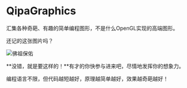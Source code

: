 # QipaGraphics
汇集各种奇葩、有趣的简单编程图形，不是什么OpenGL实现的高端图形。

还记的这张图片吗？

![佛祖保佑](http://imgsrc.baidu.com/forum/w%3D580/sign=3ae88d147b3e6709be0045f70bc79fb8/9a8bd81b0ef41bd5300099c755da81cb38db3dc3.jpg)

**没错，就是要这样的！**有才的你快参与进来吧，尽情地发挥你的想象力。

编程语言不限，但代码越短越好，原理越简单越好，效果越奇葩越好！
